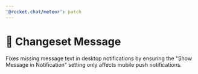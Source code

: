 ```yaml
---
'@rocket.chat/meteor': patch
---
```


# 📝 Changeset Message
Fixes missing message text in desktop notifications by ensuring the "Show Message in Notification" setting only affects mobile push notifications.

